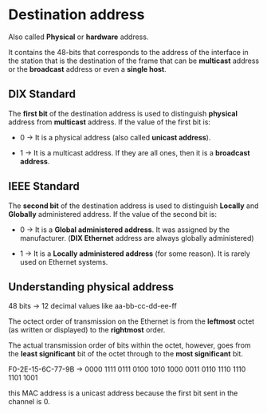 # Destination address

Also called __Physical__ or __hardware__ address.

It contains the 48-bits that corresponds to the address of the interface in the station that is the destination of the frame that can be __multicast__ address or the __broadcast__ address or even a __single host__.

## DIX Standard

The __first bit__ of the destination address is used to distinguish __physical__ address from __multicast__ address. If the value of the first bit is:

* 0 -> It is a physical address (also called __unicast address__).

* 1 -> It is a multicast address. If they are all ones, then it is a __broadcast address__.

## IEEE Standard

The __second bit__ of the destination address is used to distinguish __Locally__ and __Globally__ administered address. If the value of the second bit is:

* 0 -> It is a __Global administered address__. It was assigned by the manufacturer. (__DIX Ethernet__ address are always globally administered)

* 1 -> It is a __Locally administered address__ (for some reason). It is rarely used on Ethernet systems.

## Understanding physical address

48 bits -> 12 decimal values like aa-bb-cc-dd-ee-ff

The octect order of transmission on the Ethernet is from the __leftmost__ octet (as written or displayed) to the __rightmost__ order.

The actual transmission order of bits within the octet, however, goes from the __least significant__ bit of the octet through to the __most significant__ bit.

F0-2E-15-6C-77-9B -> 0000 1111 0111 0100 1010 1000 0011 0110 1110 1110 1101 1001

this MAC address is a unicast address because the first bit sent in the channel is 0.